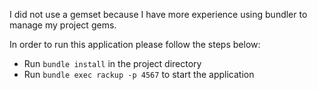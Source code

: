I did not use a gemset because I have more experience using bundler to manage my project gems.

In order to run this application please follow the steps below:
 - Run `bundle install` in the project directory
 - Run `bundle exec rackup -p 4567` to start the application
